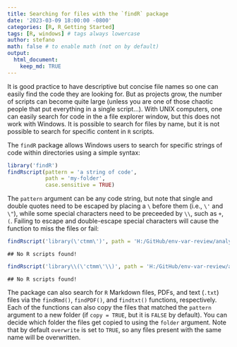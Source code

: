 ```yaml
---
title: Searching for files with the `findR` package
date: '2023-03-09 18:00:00 -0800'
categories: [R, R_Getting Started]
tags: [R, windows] # tags always lowercase
author: stefano
math: false # to enable math (not on by default)
output: 
  html_document:
    keep_md: TRUE
---
```


<!-- https://chirpy.cotes.page/posts/write-a-new-post/ -->



It is good practice to have descriptive but concise file names so one can easily find the code they are looking for. But as projects grow, the number of scripts can become quite large (unless you are one of those chaotic people that put everything in a single script...). With UNIX computers, one can easily search for code in the a file explorer window, but this does not work with Windows. It is possible to search for files by name, but it is not possible to search for specific content in `R` scripts.

The `findR` package allows Windows users to search for specific strings of code within directories using a simple syntax:


```r
library('findR')
findRscript(pattern = 'a string of code',
            path = 'my-folder',
            case.sensitive = TRUE)
```



The `pattern` argument can be any code string, but note that single and double quotes need to be escaped by placing a `\` before them (i.e., `\'` and `\"`), while some special characters need to be preceeded by `\\`, such as `+`, `(`. Failing to escape and double-escape special characters will cause the function to miss the files or fail:


```r
findRscript('library(\'ctmm\')', path = 'H:/GitHub/env-var-review/analysis')
```

```
## No R scripts found!
```

```r
findRscript('library\\(\'ctmm\'\\)', path = 'H:/GitHub/env-var-review/analysis')
```

```
## No R scripts found!
```

The package can also search for `R` Markdown files, PDFs, and text (`.txt`) files via the `findRmd()`, `findPDF()`, and `findtxt()` functions, respectively. Each of the functions can also copy the files that matched the `pattern` argument to a new folder (if `copy = TRUE`, but it is `FALSE` by default). You can decide which folder the files get copied to using the `folder` argument. Note that by default `overwrite` is set to `TRUE`, so any files present with the same name will be overwritten.
